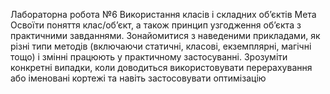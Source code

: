 Лабораторна робота №6
Використання класів і складних об’єктів Мета Освоїти поняття клас/об’єкт, а також принцип узгодження об’єкта з практичними завданнями. 
Зонайомитися з наведеними прикладами, як різні типи методів (включаючи статичні, класові, екземплярні, магічні тощо) і змінні працюють у практичному 
застосуванні. 
Зрозуміти конкретні випадки, коли доводиться використовувати перерахування або іменовані кортежі та навіть застосовувати оптимізацію 
